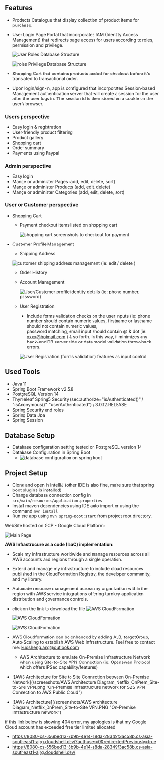 

Features
--------
 - Products Catalogue that display collection of product items for purchase.
 - User Login Page Portal that incorporates IAM (Identity Access Management) that redirects page access for users 
   according to roles, permission and privilege. 
   
   ![User Roles Database Structure](/screenshots/users_roles_maintenance.PNG "User Roles Database Table")
   
   ![roles Privilege Database Structure](/screenshots/roles_privileges_maintenance.PNG "Roles Privilege Table")
   
 - Shopping Cart that contains products added for checkout before it's translated to transactional order.
 - Upon login/sign-in, app is configured that incorporates Session-based Management authentication server that will create a session for 
   the user after the user logs in. The session id is then stored on a cookie on the user’s browser.
  

### Users perspective

- Easy login & registration
- User-friendly product filtering
- Product gallery
- Shopping cart
- Order summary
- Payments using Paypal

### Admin perspective
- Easy login
- Mange or administer Pages (add, edit, delete, sort)
- Mange or administer Products (add, edit, delete)
- Mange or administer Categories (add, edit, delete, sort)


### User or Customer perspective

- Shopping Cart
  - Payment checkout items listed on shopping cart
 
    ![shopping cart screenshots to checkout for payment](/screenshots/shopping_cart.PNG "shopping cart screenshots")

- Customer Profile Management
  - Shipping Address
  
  ![customer shipping address management (ie: edit / delete )](/screenshots/customer_shipping_address.PNG "customer shipping address")

  - Order History
  - Account Management

    ![User/Customer profile identity details (ie: phone number, password)](/screenshots/customer_profile.PNG "Customer Profile")
    
  - User Registration
    - Include forms validation checks on the user inputs (ie: phone number should contain numeric values, firstname or lastname should not contain numeric values,     
      password matching, email input should contain @ & dot (ie: xxxx@hotmail.com ) & so forth.
      In this way, it minimizes any back-end DB server side or data model validation throw-back errors.
      
      
    ![ User Registration (forms validation) features as input control](/screenshots/registration_form_validation.PNG "User Registration")
      
    

Used Tools
-----------
- Java 11
- Spring Boot Framework v2.5.8
- PostgreSQL Version 14
- Thymeleaf Spring5 Security (sec:authorize="isAuthenticated()" / "isAnonymous()", "userAuthenticated") / 3.0.12.RELEASE
- Spring Security and roles
- Spring Data Jpa
- Spring Session

Database Setup
---------------
 - Database configuration setting tested on PostgreSQL version 14
 - Database Configuration in Spring Boot
   - ![database configuration on spring boot](/screenshots/DataBASE_configuration.PNG "database configuration on spring")

    

Project Setup
-------------
- Clone and open in IntelliJ (other IDE is also fine, make sure that spring boot plugins is installed)
- Change database connection config in `src/main/resources/application.properties`
- Install maven dependencies using IDE auto import or using the command ``mvn install``
- Run the app using ``mvn spring-boot:start`` from project root directory.

WebSite hosted on GCP - Google Cloud Platform:

  ![Main Page](/screenshots/mainPage.PNG "Main Page hosted on GCP - Google Cloud Platform")


**AWS Infrastrucure as a code (IaaC) implementation**:
- Scale my infrastructure worldwide and manage resources across all AWS accounts and regions through a single operation.
- Extend and manage my infrastructure to include cloud resources published in the CloudFormation Registry, the developer community, and my library.
- Automate resource management across my organization within the region with AWS service integrations offering turnkey application distribution and governance controls.

- click on the link to download the file ![AWS CloudFormation](/AWSCloudFormation_Deployment%20as%20IaaC.yaml "CloudFormation-IaaC ")  

  ![AWS CloudFormation](/screenshots/AWS-CloudFormation_Events.PNG "Using AWS CloudFormation script to implement as IaaC")

  ![AWS CloudFormation](/screenshots/AWS-CloudFormation_resources.PNG "Using AWS CloudFormation script to implement as IaaC")

- AWS Cloudformation can be enhanced by adding ALB, targetGroup, Auto-Scaling to establish AWS Web Infrastructure. Feel free to contact me: kuosheng.ang@outlook.com

  - AWS Architecture to emulate On-Premise Infrastructure Network when using Site-to-Site VPN Connection (ie: Openswan Protocol which offers IPSec capability/features) 

- ![AWS Architecture for Site to Site Connection between On-Premise Network](/screenshots/AWS Architecture Diagram_Netflix_OnPrem_Site-to-Site VPN.png "On-Premise Infrastructure network for S2S VPN Connection to AWS Public Cloud")
-  ![AWS Architecture](/screenshots/AWS Architecture Diagram_Netflix_OnPrem_Site-to-Site VPN.PNG "On-Premise Infrastructure network")

if this link below is showing 404 error, my apologies is that my Google Cloud account has exceeded free tier limited allocated

- https://8080-cs-656bed13-8b9b-4e14-a8da-28349f3ac58b.cs-asia-southeast1-ajrg.cloudshell.dev/?authuser=0&redirectedPreviously=true
- https://8080-cs-656bed13-8b9b-4e14-a8da-28349f3ac58b.cs-asia-southeast1-ajrg.cloudshell.dev/
